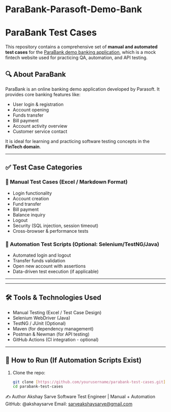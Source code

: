 # ParaBank-Parasoft-Demo-Bank
# ParaBank Test Cases

This repository contains a comprehensive set of **manual and automated test cases** for the [ParaBank demo banking application](https://parabank.parasoft.com/parabank/index.htm), which is a mock fintech website used for practicing QA, automation, and API testing.

## 🔍 About ParaBank

ParaBank is an online banking demo application developed by Parasoft. It provides core banking features like:
- User login & registration
- Account opening
- Funds transfer
- Bill payment
- Account activity overview
- Customer service contact

It is ideal for learning and practicing software testing concepts in the **FinTech domain**.

---

## ✅ Test Case Categories

### 🧪 Manual Test Cases (Excel / Markdown Format)
- Login functionality
- Account creation
- Fund transfer
- Bill payment
- Balance inquiry
- Logout
- Security (SQL injection, session timeout)
- Cross-browser & performance tests

### 🤖 Automation Test Scripts (Optional: Selenium/TestNG/Java)
- Automated login and logout
- Transfer funds validation
- Open new account with assertions
- Data-driven test execution (if applicable)

---


---

## 🛠 Tools & Technologies Used

- Manual Testing (Excel / Test Case Design)
- Selenium WebDriver (Java)
- TestNG / JUnit (Optional)
- Maven (for dependency management)
- Postman & Newman (for API testing)
- GitHub Actions (CI integration - optional)

---

## 🚀 How to Run (If Automation Scripts Exist)

1. Clone the repo:
   ```bash
   git clone [https://github.com/yourusername/parabank-test-cases.git](https://github.com/akshaysarve/ParaBank-Parasoft-Demo-Bank-.git)
   cd parabank-test-cases

✍️ Author
Akshay Sarve
Software Test Engineer | Manual + Automation 
GitHub: @akshaysarve
Email: sarveakshaysarve@gmail.com

